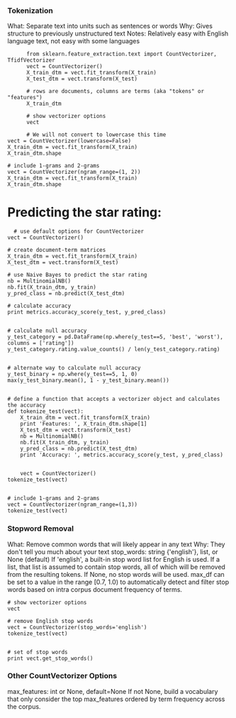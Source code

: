 ### Tokenization
What: Separate text into units such as sentences or words
Why: Gives structure to previously unstructured text
Notes: Relatively easy with English language text, not easy with some languages
``` # use CountVectorizer to create document-term matrices from X_train and X_test
      from sklearn.feature_extraction.text import CountVectorizer, TfidfVectorizer
      vect = CountVectorizer()
      X_train_dtm = vect.fit_transform(X_train)
      X_test_dtm = vect.transform(X_test)
      
      # rows are documents, columns are terms (aka "tokens" or "features")
      X_train_dtm
      
      # show vectorizer options
      vect
      
      # We will not convert to lowercase this time
vect = CountVectorizer(lowercase=False)
X_train_dtm = vect.fit_transform(X_train)
X_train_dtm.shape

# include 1-grams and 2-grams
vect = CountVectorizer(ngram_range=(1, 2))
X_train_dtm = vect.fit_transform(X_train)
X_train_dtm.shape
```
# Predicting the star rating: 
```
  # use default options for CountVectorizer
vect = CountVectorizer()

# create document-term matrices
X_train_dtm = vect.fit_transform(X_train)
X_test_dtm = vect.transform(X_test)

# use Naive Bayes to predict the star rating
nb = MultinomialNB()
nb.fit(X_train_dtm, y_train)
y_pred_class = nb.predict(X_test_dtm)

# calculate accuracy
print metrics.accuracy_score(y_test, y_pred_class)


# calculate null accuracy
y_test_category = pd.DataFrame(np.where(y_test==5, 'best', 'worst'), columns = ['rating'])
y_test_category.rating.value_counts() / len(y_test_category.rating)


# alternate way to calculate null accuracy
y_test_binary = np.where(y_test==5, 1, 0)
max(y_test_binary.mean(), 1 - y_test_binary.mean())


# define a function that accepts a vectorizer object and calculates the accuracy
def tokenize_test(vect):
    X_train_dtm = vect.fit_transform(X_train)
    print 'Features: ', X_train_dtm.shape[1]
    X_test_dtm = vect.transform(X_test)
    nb = MultinomialNB()
    nb.fit(X_train_dtm, y_train)
    y_pred_class = nb.predict(X_test_dtm)
    print 'Accuracy: ', metrics.accuracy_score(y_test, y_pred_class)
    
    
    vect = CountVectorizer()
tokenize_test(vect)


# include 1-grams and 2-grams
vect = CountVectorizer(ngram_range=(1,3))
tokenize_test(vect)
```
### Stopword Removal
What: Remove common words that will likely appear in any text
Why: They don't tell you much about your text
stop_words: string {'english'}, list, or None (default)
If 'english', a built-in stop word list for English is used.
If a list, that list is assumed to contain stop words, all of which will be removed from the resulting tokens.
If None, no stop words will be used. max_df can be set to a value in the range [0.7, 1.0) to automatically detect and filter stop words based on intra corpus document frequency of terms.
```
# show vectorizer options
vect

# remove English stop words
vect = CountVectorizer(stop_words='english')
tokenize_test(vect)


# set of stop words
print vect.get_stop_words()
```
### Other CountVectorizer Options
max_features: int or None, default=None
If not None, build a vocabulary that only consider the top max_features ordered by term frequency across the corpus.

      
